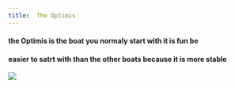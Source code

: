 ```yaml
---
title:  The Optimis 
---
```

#### the Optimis is the boat you normaly start with it is fun be 
#### easier to satrt with than the other boats because it is more stable

![](./img)


